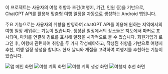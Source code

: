 이 프로젝트는 사용자의 여행 취향과 조건(여행지, 기간, 인원 등)을 기반으로, ChatGPT API를 활용해 맞춤형 여행 일정을 자동으로 생성하는 Android 앱입니다.

주요 기능으로는 사용자의 취향을 반영하여 chatGPT API를 이용해 원하는 지역에서의 여행 일정 세워주는 기능이 있습니다.
생성된 일정에서의 장소들은 지도에서 마커로 표시되며, 마커를 연결해 경로를 표시해 일정을 시각적으로 볼 수 있습니다.
회원가입과 로그인 후, 여행에 관련하여 취향을 두 가지 작성해야하고, 작성된 취향을 기반으로 여행지 추천, 여챙 일정 생성을 합니다.
현재 날씨와 계절을 고려하여 여행지를 추천하는 기능이 있습니다.

![앱 메인 화면](images/KakaoTalk_20250622_221136029_01.jpg)
![여행 계획 화면](images/KakaoTalk_20250622_221136029_03.jpg)
![여행 계획 생성 화면](images/KakaoTalk_20250622_221136029_04.jpg)
![여행지 추천 화면](images/KakaoTalk_20250622_221136029_06.jpg)
